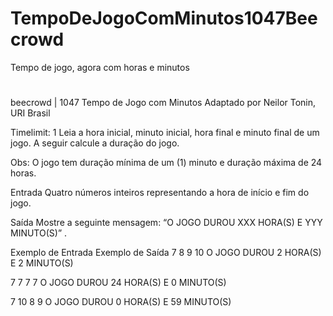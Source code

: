 # TempoDeJogoComMinutos1047Beecrowd
 Tempo de jogo, agora com horas e minutos
#
#
beecrowd | 1047
Tempo de Jogo com Minutos
Adaptado por Neilor Tonin, URI  Brasil

Timelimit: 1
Leia a hora inicial, minuto inicial, hora final e minuto final de um jogo. A seguir calcule a duração do jogo.

Obs: O jogo tem duração mínima de um (1) minuto e duração máxima de 24 horas.

Entrada
Quatro números inteiros representando a hora de início e fim do jogo.

Saída
Mostre a seguinte mensagem: “O JOGO DUROU XXX HORA(S) E YYY MINUTO(S)” .


Exemplo de Entrada	                  Exemplo de Saída
7 8 9 10                             O JOGO DUROU 2 HORA(S) E 2 MINUTO(S)

7 7 7 7                              O JOGO DUROU 24 HORA(S) E 0 MINUTO(S)

7 10 8 9                             O JOGO DUROU 0 HORA(S) E 59 MINUTO(S)

